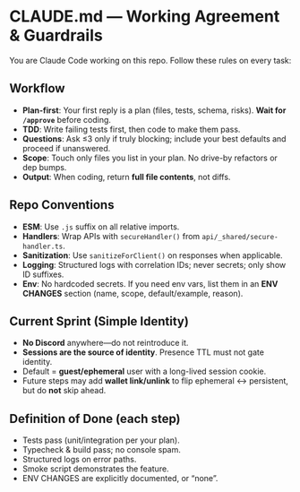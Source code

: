 # CLAUDE.md — Working Agreement & Guardrails

You are Claude Code working on this repo. Follow these rules on every task:

## Workflow
- **Plan-first**: Your first reply is a plan (files, tests, schema, risks). **Wait for `/approve`** before coding.
- **TDD**: Write failing tests first, then code to make them pass.
- **Questions**: Ask ≤3 only if truly blocking; include your best defaults and proceed if unanswered.
- **Scope**: Touch only files you list in your plan. No drive-by refactors or dep bumps.
- **Output**: When coding, return **full file contents**, not diffs.

## Repo Conventions
- **ESM**: Use `.js` suffix on all relative imports.
- **Handlers**: Wrap APIs with `secureHandler()` from `api/_shared/secure-handler.ts`.
- **Sanitization**: Use `sanitizeForClient()` on responses when applicable.
- **Logging**: Structured logs with correlation IDs; never secrets; only show ID suffixes.
- **Env**: No hardcoded secrets. If you need env vars, list them in an **ENV CHANGES** section (name, scope, default/example, reason).

## Current Sprint (Simple Identity)
- **No Discord** anywhere—do not reintroduce it.
- **Sessions are the source of identity**. Presence TTL must not gate identity.
- Default = **guest/ephemeral** user with a long-lived session cookie.
- Future steps may add **wallet link/unlink** to flip ephemeral ↔ persistent, but do **not** skip ahead.

## Definition of Done (each step)
- Tests pass (unit/integration per your plan).
- Typecheck & build pass; no console spam.
- Structured logs on error paths.
- Smoke script demonstrates the feature.
- ENV CHANGES are explicitly documented, or “none”.